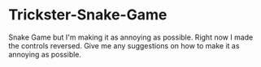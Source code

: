 # Trickster-Snake-Game
Snake Game but I'm making it as annoying as possible. Right now I made the controls reversed. Give me any suggestions on how to make it as annoying as possible.
